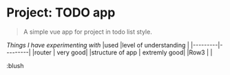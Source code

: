 # Project: TODO app

> A simple vue app for project in todo list style.

_Things I have experimenting with_
|used |level of understanding |
|---------|---------|
|router | very good|
|structure of app | extremly good|
|Row3 | |

:blush
